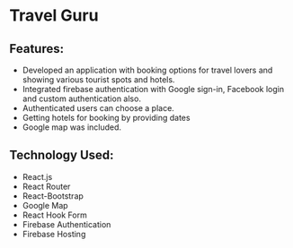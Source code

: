 

# Travel Guru

## Features:
 * Developed an application with booking options for travel lovers and showing various tourist spots and hotels.
 * Integrated firebase authentication with Google sign-in, Facebook login and custom authentication also.
 * Authenticated users can choose a place.
 * Getting hotels for booking by providing dates
 * Google map was included.
 
## Technology Used: 
* React.js
* React Router
* React-Bootstrap
* Google Map
* React Hook Form
* Firebase Authentication
* Firebase Hosting
